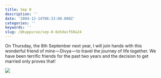 ```yaml
---
title: Sep 8
description: ''
date: '2004-12-14T06:33:00.000Z'
categories: ''
keywords: ''
slug: /@kuppurao/sep-8-6e5dacf68a24
---
```


On Thursday, the 8th September next year, I will join hands with this wonderful friend of mine — Divya — to travel the journey of life together. We have been terrific friends for the past two years and the decision to get married only proves that!

![](https://cdn-images-1.medium.com/max/800/0*XDZkb14z9_B0UQ_N.jpg)